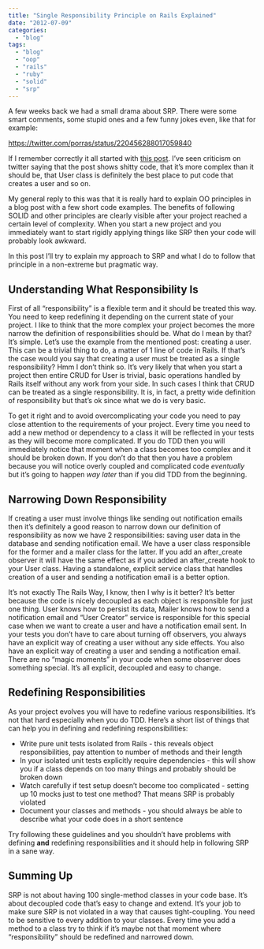 ```yaml
---
title: "Single Responsibility Principle on Rails Explained"
date: "2012-07-09"
categories: 
  - "blog"
tags: 
  - "blog"
  - "oop"
  - "rails"
  - "ruby"
  - "solid"
  - "srp"
---
```


A few weeks back we had a small drama about SRP. There were some smart comments, some stupid ones and a few funny jokes even, like that for example:

https://twitter.com/porras/status/220456288017059840

If I remember correctly it all started with [this post](http://www.naildrivin5.com/blog/2012/06/10/single-responsibility-principle-and-rails.html). I’ve seen criticism on twitter saying that the post shows shitty code, that it’s more complex than it should be, that User class is definitely the best place to put code that creates a user and so on.

My general reply to this was that it is really hard to explain OO principles in a blog post with a few short code examples. The benefits of following SOLID and other principles are clearly visible after your project reached a certain level of complexity. When you start a new project and you immediately want to start rigidly applying things like SRP then your code will probably look awkward.

In this post I’ll try to explain my approach to SRP and what I do to follow that principle in a non-extreme but pragmatic way.

## Understanding What Responsibility Is

First of all “responsibility” is a flexible term and it should be treated this way. You need to keep redefining it depending on the current state of your project. I like to think that the more complex your project becomes the more narrow the definition of responsibilities should be. What do I mean by that? It’s simple. Let’s use the example from the mentioned post: creating a user. This can be a trivial thing to do, a matter of 1 line of code in Rails. If that’s the case would you say that creating a user must be treated as a single responsibility? Hmm I don’t think so. It’s very likely that when you start a project then entire CRUD for User is trivial, basic operations handled by Rails itself without any work from your side. In such cases I think that CRUD can be treated as a single responsibility. It is, in fact, a pretty wide definition of responsibility but that’s ok since what we do is very basic.

To get it right and to avoid overcomplicating your code you need to pay close attention to the requirements of your project. Every time you need to add a new method or dependency to a class it will be reflected in your tests as they will become more complicated. If you do TDD then you will immediately notice that moment when a class becomes too complex and it should be broken down. If you don’t do that then you have a problem because you will notice overly coupled and complicated code _eventually_ but it’s going to happen _way later_ than if you did TDD from the beginning.

## Narrowing Down Responsibility

If creating a user must involve things like sending out notification emails then it’s definitely a good reason to narrow down our definition of responsibility as now we have 2 responsibilities: saving user data in the database and sending notification email. We have a user class responsible for the former and a mailer class for the latter. If you add an after_create observer it will have the same effect as if you added an after_create hook to your User class. Having a standalone, explicit service class that handles creation of a user and sending a notification email is a better option.

It’s not exactly The Rails Way, I know, then I why is it better? It’s better because the code is nicely decoupled as each object is responsible for just one thing. User knows how to persist its data, Mailer knows how to send a notification email and “User Creator” service is responsible for this special case when we want to create a user and have a notification email sent. In your tests you don’t have to care about turning off observers, you always have an explicit way of creating a user without any side effects. You also have an explicit way of creating a user and sending a notification email. There are no “magic moments” in your code when some observer does something special. It’s all explicit, decoupled and easy to change.

## Redefining Responsibilities

As your project evolves you will have to redefine various responsibilities. It’s not that hard especially when you do TDD. Here’s a short list of things that can help you in defining and redefining responsibilities:

- Write pure unit tests isolated from Rails - this reveals object responsibilities, pay attention to number of methods and their length
- In your isolated unit tests explicitly require dependencies - this will show you if a class depends on too many things and probably should be broken down
- Watch carefully if test setup doesn’t become too complicated - setting up 10 mocks just to test one method? That means SRP is probably violated
- Document your classes and methods - you should always be able to describe what your code does in a short sentence

Try following these guidelines and you shouldn’t have problems with defining **and** redefining responsibilities and it should help in following SRP in a sane way.

## Summing Up

SRP is not about having 100 single-method classes in your code base. It’s about decoupled code that’s easy to change and extend. It’s your job to make sure SRP is not violated in a way that causes tight-coupling. You need to be sensitive to every addition to your classes. Every time you add a method to a class try to think if it’s maybe not that moment where “responsibility” should be redefined and narrowed down.
